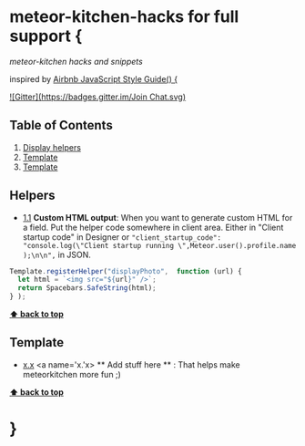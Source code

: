 # meteor-kitchen-hacks for full support {

*meteor-kitchen hacks and snippets*

inspired by [Airbnb JavaScript Style Guide() {](https://github.com/airbnb/javascript)

[![Gitter](https://badges.gitter.im/Join Chat.svg)](https://gitter.im/perak/kitchen-site?utm_source=badge&utm_medium=badge&utm_campaign=pr-badge)


## Table of Contents
1. [Display helpers](#helpers)
1. [Template](#template)
1. [Template](#template)


## Helpers
- [1.1](#1.1) <a name='1.1'></a> **Custom HTML output**: When you want to generate custom HTML for a field. Put the helper code somewhere in client area. Either in "Client startup code" in Designer or ```"client_startup_code": "console.log(\"Client startup running \",Meteor.user().profile.name );\n\n",``` in JSON.
```javascript
Template.registerHelper("displayPhoto",  function (url) {
  let html = `<img src="${url}" />`;
  return Spacebars.SafeString(html);
} );
```
**[⬆ back to top](#table-of-contents)**

## Template
 - [x.x](#x.x) <a name='x.'x></a> ** Add stuff here ** : That helps make meteorkitchen more fun ;) 
 
**[⬆ back to top](#table-of-contents)**

# }

